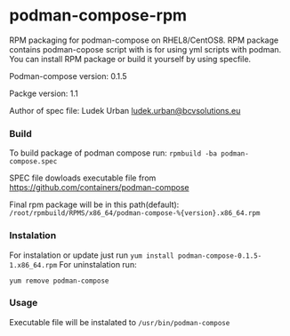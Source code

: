 # podman-compose-rpm
RPM packaging for podman-compose on RHEL8/CentOS8. RPM package contains podman-copose script with is for using yml scripts with podman.
You can install RPM package or build it yourself by using specfile.

Podman-compose version: 0.1.5

Packge version: 1.1

Author of spec file:    Ludek Urban <ludek.urban@bcvsolutions.eu>


### Build

To build package of podman compose run:
`
rpmbuild -ba podman-compose.spec
`

SPEC file dowloads executable file from https://github.com/containers/podman-compose

Final rpm package will be in this path(default):
`
/root/rpmbuild/RPMS/x86_64/podman-compose-%{version}.x86_64.rpm
`

### Instalation
For instalation or update just run
`
yum install podman-compose-0.1.5-1.x86_64.rpm
`
For uninstalation run:

`
yum remove podman-compose
`

### Usage
Executable file will be instalated to
`
/usr/bin/podman-compose
`

